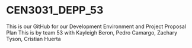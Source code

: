 # CEN3031_DEPP_53
This is our GitHub for our Development Environment and Project Proposal Plan
This is by team 53 with Kayleigh Beron, Pedro Camargo, Zachary Tyson, Cristian Huerta

